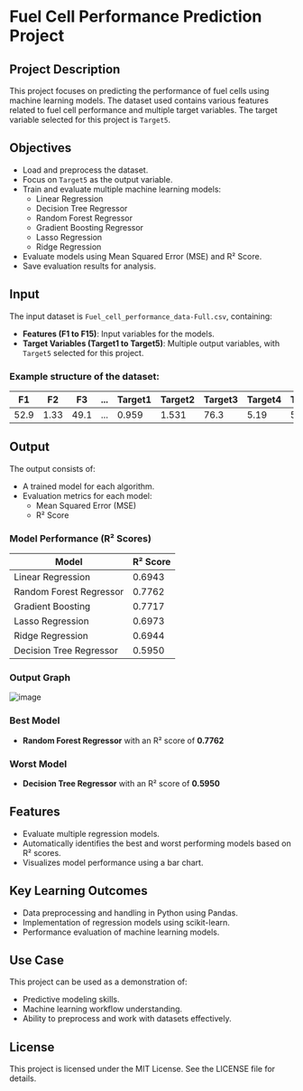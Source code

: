# Fuel Cell Performance Prediction Project

## Project Description

This project focuses on predicting the performance of fuel cells using machine learning models. The dataset used contains various features related to fuel cell performance and multiple target variables. The target variable selected for this project is `Target5`.

## Objectives

- Load and preprocess the dataset.
- Focus on `Target5` as the output variable.
- Train and evaluate multiple machine learning models:
  - Linear Regression
  - Decision Tree Regressor
  - Random Forest Regressor
  - Gradient Boosting Regressor
  - Lasso Regression
  - Ridge Regression
- Evaluate models using Mean Squared Error (MSE) and R² Score.
- Save evaluation results for analysis.

## Input

The input dataset is `Fuel_cell_performance_data-Full.csv`, containing:

- **Features (F1 to F15)**: Input variables for the models.
- **Target Variables (Target1 to Target5)**: Multiple output variables, with `Target5` selected for this project.

### Example structure of the dataset:

| F1   | F2   | F3   | ... | Target1 | Target2 | Target3 | Target4 | Target5 |
|------|------|------|-----|---------|---------|---------|---------|---------|
| 52.9 | 1.33 | 49.1 | ... | 0.959   | 1.531   | 76.3    | 5.19    | 53.29   |

## Output

The output consists of:

- A trained model for each algorithm.
- Evaluation metrics for each model:
  - Mean Squared Error (MSE)
  - R² Score

### Model Performance (R² Scores)

| Model                    | R² Score |
|--------------------------|-----------|
| Linear Regression        | 0.6943    |
| Random Forest Regressor  | 0.7762    |
| Gradient Boosting        | 0.7717    |
| Lasso Regression         | 0.6973    |
| Ridge Regression         | 0.6944    |
| Decision Tree Regressor  | 0.5950    |

### Output Graph

![image](https://github.com/user-attachments/assets/b002bdb1-5514-49b1-9f87-88e13c89896c)

### Best Model
- **Random Forest Regressor** with an R² score of **0.7762**

### Worst Model
- **Decision Tree Regressor** with an R² score of **0.5950**

## Features

- Evaluate multiple regression models.
- Automatically identifies the best and worst performing models based on R² scores.
- Visualizes model performance using a bar chart.

## Key Learning Outcomes

- Data preprocessing and handling in Python using Pandas.
- Implementation of regression models using scikit-learn.
- Performance evaluation of machine learning models.

## Use Case

This project can be used as a demonstration of:

- Predictive modeling skills.
- Machine learning workflow understanding.
- Ability to preprocess and work with datasets effectively.

## License

This project is licensed under the MIT License. See the LICENSE file for details.

